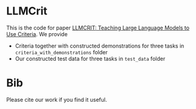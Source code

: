 # LLMCrit
This is the code for paper [LLMCRIT: Teaching Large Language Models to Use Criteria](). We provide 
- Criteria together with constructed demonstrations for three tasks in `criteria_with_demonstrations` folder
- Our constructed test data for three tasks in `test_data` folder

# Bib
Please cite our work if you find it useful.
```text

```